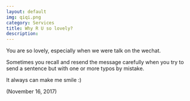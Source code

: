 ```yaml
---
layout: default
img: qiqi.png
category: Services
title: Why R U so lovely?
description:
---
```

You are so lovely, especially when we were talk on the wechat. 

Sometimes you recall and resend the message carefully when you try to send a sentence but with one or more typos by mistake.

It always can make me smile :)

(November 16, 2017)
